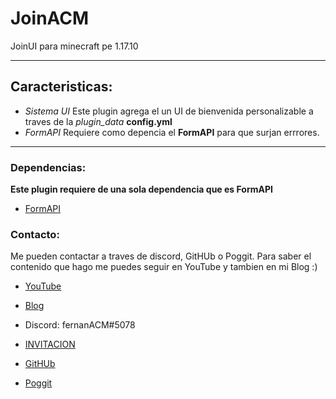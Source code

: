 # JoinACM
JoinUI para minecraft pe 1.17.10

***

## Caracteristicas:
* *Sistema UI* Este plugin agrega el un UI de bienvenida personalizable a traves de la *plugin_data* **config.yml**
* *FormAPI* Requiere como depencia el **FormAPI** para que surjan errrores.
***
### Dependencias: 
**Este plugin requiere de una sola dependencia que es FormAPI**

* [FormAPI](https://www.mediafire.com/file/m81jntm7qop56is/FormAPI.phar/file)

### Contacto: 
Me pueden contactar a traves de discord, GitHUb o Poggit. Para saber el contenido que hago me puedes seguir en YouTube y tambien 
en mi Blog :)

* [YouTube](https://www.youtube.com/channel/UC-M5iTrCItYQBg5GMuX5ySw)
* [Blog](https://pocketmine-acm.blogspot.com/)

* Discord: fernanACM#5078
* [INVITACION](https://discord.com/invite/YyE9XFckqb)

* [GitHUb](https://github.com/fernanACM)
* [Poggit](https://poggit.pmmp.io/ci/fernanACM)
